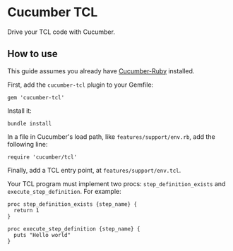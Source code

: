 Cucumber TCL
============

Drive your TCL code with Cucumber.

How to use
----------

This guide assumes you already have [Cucumber-Ruby](https://github.com/cucumber/cucumber) installed.

First, add the `cucumber-tcl` plugin to your Gemfile:

    gem 'cucumber-tcl'

Install it:

    bundle install

In a file in Cucumber's load path, like `features/support/env.rb`, add the following line:

    require 'cucumber/tcl'

Finally, add a TCL entry point, at `features/support/env.tcl`.

Your TCL program must implement two procs: `step_definition_exists` and `execute_step_definition`. For example:

    proc step_definition_exists {step_name} {
      return 1
    }

    proc execute_step_definition {step_name} {
      puts "Hello world"
    }
